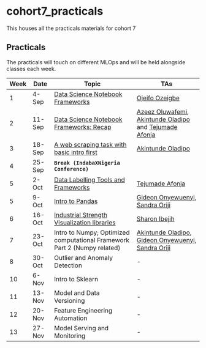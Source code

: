 # cohort7_practicals
This houses all the practicals materials for cohort 7

## Practicals
The practicals will touch on different MLOps and will be held alongside classes each week.

Week | Date | Topic | TAs
|---|---| ---| --- |
1| 4-Sep |  [Data Science Notebook Frameworks](data_science_notebook_frameworks)| [Ojeifo Ozeigbe](https://www.linkedin.com/in/ojeifo-oziegbe-516560146/?originalSubdomain=ng)
2 | 11-Sep | [Data Science Notebook Frameworks: Recap](data_science_notebook_frameworks)|  [Azeez Oluwafemi](https://www.linkedin.com/in/azeez-oluwafemi/), [Akintunde Oladipo](https://www.linkedin.com/in/olasakins/) and [Tejumade Afonja](https://www.linkedin.com/in/tejumadeafonja/) 
3 | 18-Sep | [A web scraping task with basic intro first](webscraping_and_data_labelling) | [Akintunde Oladipo](https://www.linkedin.com/in/olasakins/)
4 | 25-Sep | **`Break (IndabaXNigeria Conference)`**
5 | 2-Oct | [Data Labelling Tools and Frameworks](webscraping_and_data_labelling) | [Tejumade Afonja](https://www.linkedin.com/in/tejumadeafonja/) 
5 | 9-Oct | [Intro to Pandas](introduction_to_pandas)| [Gideon Onyewuenyi](https://www.linkedin.com/in/gideononyewuenyi/), [Sandra Oriji](https://www.linkedin.com/in/oriji-sandra-onyinyechi-91a4a3163/)
6 | 16-Oct | [Industrial Strength Visualization libraries](data_visualization) |  [Sharon Ibejih](https://www.linkedin.com/in/sharonibejih/)
7 | 23-Oct | Intro to Numpy; Optimized computational Framework Part 2 (Numpy related) | [Akintunde Oladipo](https://www.linkedin.com/in/olasakins/), [Gideon Onyewuenyi](https://www.linkedin.com/in/gideononyewuenyi/), [Sandra Oriji](https://www.linkedin.com/in/oriji-sandra-onyinyechi-91a4a3163/)
8 | 30-Oct | Outlier and Anomaly Detection | -
10 | 6-Nov |Intro to Sklearn |  -
11 | 13-Nov | Model and Data Versioning| -
12 | 20-Nov | Feature Engineering Automation | -
13 | 27-Nov | Model Serving and Monitoring| -
